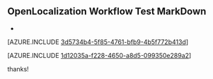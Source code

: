 ## OpenLocalization Workflow Test MarkDown
* 

[AZURE.INCLUDE [3d5734b4-5f85-4761-bfb9-4b5f772b413d](calleeMd1.md)]



[AZURE.INCLUDE [1d12035a-f228-4650-a8d5-099350e289a2](calleeMd2.md)]

 
thanks!